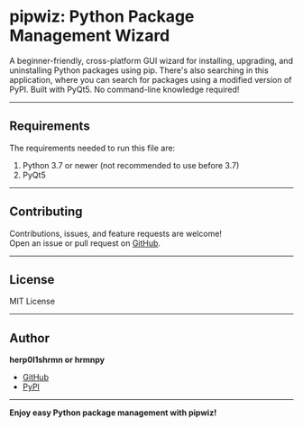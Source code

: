 # pipwiz: Python Package Management Wizard

A beginner-friendly, cross-platform GUI wizard for installing, upgrading, and uninstalling Python packages using pip.
There's also searching in this application, where you can search for packages using a modified version of PyPI.
Built with PyQt5. No command-line knowledge required!

---

## Requirements

The requirements needed to run this file are:

1. Python 3.7 or newer (not recommended to use before 3.7)
2. PyQt5

---

## Contributing

Contributions, issues, and feature requests are welcome!  
Open an issue or pull request on [GitHub](https://github.com/herp0l1shrmn/pipwiz).

---

## License

MIT License

---

## Author

**herp0l1shrmn or hrmnpy**  
- [GitHub](https://github.com/herp0l1shrmn)
- [PyPI](https://pypi.org/user/hrmnpy/)

---

**Enjoy easy Python package management with pipwiz!**
